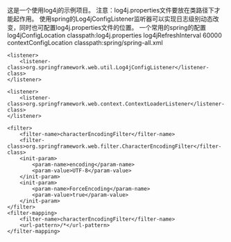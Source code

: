 这是一个使用log4j的示例项目。
注意：log4j.properties文件要放在类路径下才能起作用。
使用spring的Log4jConfigListener监听器可以实现日志级别动态改变，同时也可配置log4j.properties文件的位置。
一个常用的spring的配置
<context-param>
		<param-name>log4jConfigLocation</param-name>
		<param-value>classpath:log4j.properties</param-value>
	</context-param>
	<context-param>
		<param-name>log4jRefreshInterval</param-name>
		<param-value>60000</param-value>
	</context-param>
	<context-param>
		<param-name>contextConfigLocation</param-name>
		<param-value>classpath:spring/spring-all.xml</param-value>
	</context-param>

	<listener>
		<listener-class>org.springframework.web.util.Log4jConfigListener</listener-class>
	</listener>

	<listener>
		<listener-class>org.springframework.web.context.ContextLoaderListener</listener-class>
	</listener>

	<filter>
		<filter-name>characterEncodingFilter</filter-name>
		<filter-class>org.springframework.web.filter.CharacterEncodingFilter</filter-class>
		<init-param>
			<param-name>encoding</param-name>
			<param-value>UTF-8</param-value>
		</init-param>
		<init-param>
			<param-name>ForceEncoding</param-name>
			<param-value>true</param-value>
		</init-param>
	</filter>
	<filter-mapping>
		<filter-name>characterEncodingFilter</filter-name>
		<url-pattern>/*</url-pattern>
	</filter-mapping>